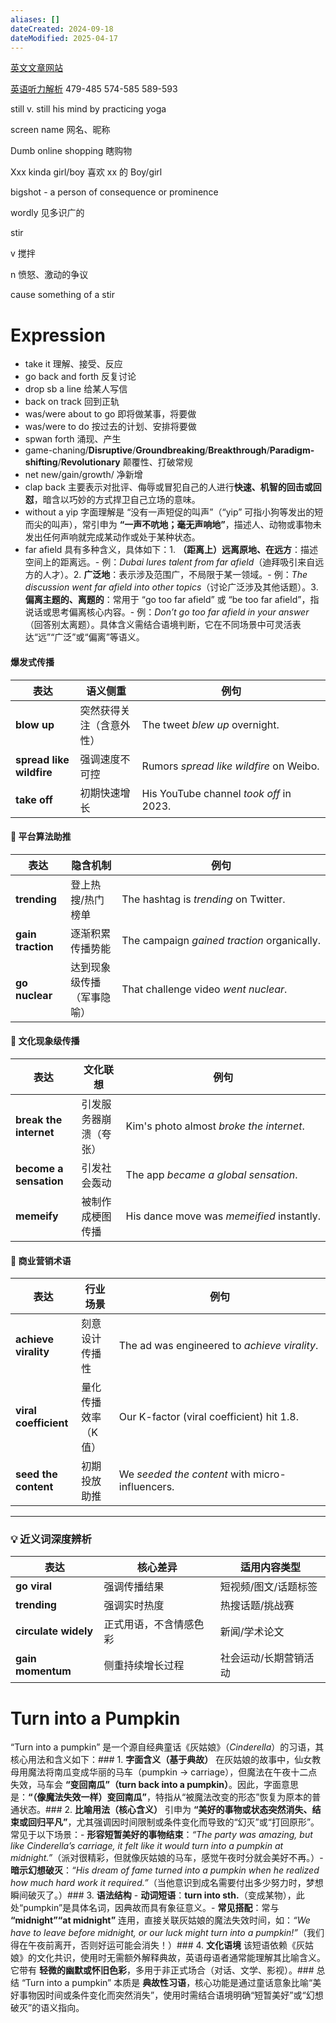 ```yaml
---
aliases: []
dateCreated: 2024-09-18
dateModified: 2025-04-17
---
```


<a href=" https://langster.org/zh-hant/blog/learn-english-reading-resources">英文文章网站</a>

<a href=" https://space.bilibili.com/131058159/upload/video">英语听力解析</a> 479-485 574-585 589-593

still v. still his mind by practicing yoga

screen name 网名、昵称

Dumb online shopping 瞎购物

Xxx kinda girl/boy 喜欢 xx 的 Boy/girl

bigshot - a person of consequence or prominence

wordly 见多识广的

stir

v 搅拌

n 愤怒、激动的争议

cause something of a stir

# Expression
- take it 理解、接受、反应
- go back and forth 反复讨论
- drop sb a line 给某人写信
- back on track 回到正轨
- was/were about to go 即将做某事，将要做
- was/were to do 按过去的计划、安排将要做
- spwan forth 涌现、产生
- game-chaning/**Disruptive**/**Groundbreaking**/**Breakthrough**/**Paradigm-shifting**/**Revolutionary**
颠覆性、打破常规
- net new/gain/growth/ 净新增
- clap back 主要表示对批评、侮辱或冒犯自己的人进行**快速、机智的回击或回怼**，暗含以巧妙的方式捍卫自己立场的意味。
- without a yip 字面理解是 “没有一声短促的叫声”（“yip” 可指小狗等发出的短而尖的叫声），常引申为 **“一声不吭地；毫无声响地”**，描述人、动物或事物未发出任何声响就完成某动作或处于某种状态。
- far afield
具有多种含义，具体如下：1. **（距离上）远离原地、在远方**：描述空间上的距离远。- 例：*Dubai lures talent from far afield*（迪拜吸引来自远方的人才）。2. **广泛地**：表示涉及范围广，不局限于某一领域。- 例：*The discussion went far afield into other topics*（讨论广泛涉及其他话题）。3. **偏离主题的、离题的**：常用于 “go too far afield” 或 “be too far afield”，指说话或思考偏离核心内容。- 例：*Don’t go too far afield in your answer*（回答别太离题）。具体含义需结合语境判断，它在不同场景中可灵活表达“远”“广泛”或“偏离”等语义。

#### **爆发式传播**

|表达|语义侧重|例句|
|---|---|---|
|**blow up**|突然获得关注（含意外性）|The tweet *blew up* overnight.|
|**spread like wildfire**|强调速度不可控|Rumors *spread like wildfire* on Weibo.|
|**take off**|初期快速增长|His YouTube channel *took off* in 2023.|

#### 📌 **平台算法助推**

|表达|隐含机制|例句|
|---|---|---|
|**trending**|登上热搜/热门榜单|The hashtag is *trending* on Twitter.|
|**gain traction**|逐渐积累传播势能|The campaign *gained traction* organically.|
|**go nuclear**|达到现象级传播（军事隐喻）|That challenge video *went nuclear*.|

#### 📌 **文化现象级传播**

|表达|文化联想|例句|
|---|---|---|
|**break the internet**|引发服务器崩溃（夸张）|Kim's photo almost *broke the internet*.|
|**become a sensation**|引发社会轰动|The app *became a global sensation*.|
|**memeify**|被制作成梗图传播|His dance move was *memeified* instantly.|

#### 📌 **商业营销术语**

|表达|行业场景|例句|
|---|---|---|
|**achieve virality**|刻意设计传播性|The ad was engineered to *achieve virality*.|
|**viral coefficient**|量化传播效率（K 值）|Our K-factor (viral coefficient) hit 1.8.|
|**seed the content**|初期投放助推|We *seeded the content* with micro-influencers.|

---

### 💡 **近义词深度辨析**

| 表达                   | 核心差异        | 适用内容类型      |
| -------------------- | ----------- | ----------- |
| **go viral**         | 强调传播结果      | 短视频/图文/话题标签 |
| **trending**         | 强调实时热度      | 热搜话题/挑战赛    |
| **circulate widely** | 正式用语，不含情感色彩 | 新闻/学术论文     |
| **gain momentum**    | 侧重持续增长过程    | 社会运动/长期营销活动 |

# Turn into a Pumpkin

“Turn into a pumpkin” 是一个源自经典童话《灰姑娘》（*Cinderella*）的习语，其核心用法和含义如下：### 1. **字面含义（基于典故）** 在灰姑娘的故事中，仙女教母用魔法将南瓜变成华丽的马车（pumpkin → carriage），但魔法在午夜十二点失效，马车会 **“变回南瓜”（turn back into a pumpkin）**。因此，字面意思是：**“（像魔法失效一样）变回南瓜”**，特指从“被魔法改变的形态”恢复为原本的普通状态。### 2. **比喻用法（核心含义）** 引申为 **“美好的事物或状态突然消失、结束或回归平凡”**，尤其强调因时间限制或条件变化而导致的“幻灭”或“打回原形”。常见于以下场景：- **形容短暂美好的事物结束**：*“The party was amazing, but like Cinderella’s carriage, it felt like it would turn into a pumpkin at midnight.”*（派对很精彩，但就像灰姑娘的马车，感觉午夜时分就会美好不再。）- **暗示幻想破灭**：*“His dream of fame turned into a pumpkin when he realized how much hard work it required.”*（当他意识到成名需要付出多少努力时，梦想瞬间破灭了。）### 3. **语法结构** - **动词短语**：**turn into sth.**（变成某物），此处“pumpkin”是具体名词，因典故而具有象征意义。- **常见搭配**：常与 **“midnight”“at midnight”** 连用，直接关联灰姑娘的魔法失效时间，如：*“We have to leave before midnight, or our luck might turn into a pumpkin!”*（我们得在午夜前离开，否则好运可能会消失！）### 4. **文化语境** 该短语依赖《灰姑娘》的文化共识，使用时无需额外解释典故，英语母语者通常能理解其比喻含义。它带有 **轻微的幽默或怀旧色彩**，多用于非正式场合（对话、文学、影视）。### 总结 “Turn into a pumpkin” 本质是 **典故性习语**，核心功能是通过童话意象比喻“美好事物因时间或条件变化而突然消失”，使用时需结合语境明确“短暂美好”或“幻想破灭”的语义指向。
